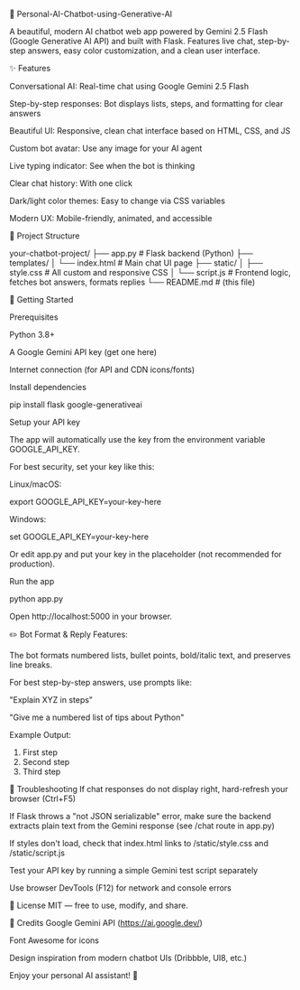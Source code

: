 🤖 Personal-AI-Chatbot-using-Generative-AI

A beautiful, modern AI chatbot web app powered by Gemini 2.5 Flash (Google Generative AI API) and built with Flask. Features live chat, step-by-step answers, easy color customization, and a clean user interface.

✨ Features

Conversational AI: Real-time chat using Google Gemini 2.5 Flash

Step-by-step responses: Bot displays lists, steps, and formatting for clear answers

Beautiful UI: Responsive, clean chat interface based on HTML, CSS, and JS

Custom bot avatar: Use any image for your AI agent

Live typing indicator: See when the bot is thinking

Clear chat history: With one click

Dark/light color themes: Easy to change via CSS variables

Modern UX: Mobile-friendly, animated, and accessible

📁 Project Structure

your-chatbot-project/
├── app.py                # Flask backend (Python)
├── templates/
│   └── index.html        # Main chat UI page
├── static/
│   ├── style.css         # All custom and responsive CSS
│   └── script.js         # Frontend logic, fetches bot answers, formats replies
└── README.md             # (this file)


🚀 Getting Started

Prerequisites

Python 3.8+

A Google Gemini API key (get one here)

Internet connection (for API and CDN icons/fonts)

Install dependencies

pip install flask google-generativeai

Setup your API key

The app will automatically use the key from the environment variable GOOGLE_API_KEY.

For best security, set your key like this:

Linux/macOS:

export GOOGLE_API_KEY=your-key-here

Windows:

set GOOGLE_API_KEY=your-key-here

Or edit app.py and put your key in the placeholder (not recommended for production).

Run the app

python app.py

Open http://localhost:5000 in your browser.

✏️ Bot Format & Reply Features:

The bot formats numbered lists, bullet points, bold/italic text, and preserves line breaks.

For best step-by-step answers, use prompts like:

"Explain XYZ in steps"

"Give me a numbered list of tips about Python"

Example Output:


1. First step
2. Second step
3. Third step


🐞 Troubleshooting
If chat responses do not display right, hard-refresh your browser (Ctrl+F5)

If Flask throws a "not JSON serializable" error, make sure the backend extracts plain text from the Gemini response (see /chat route in app.py)

If styles don't load, check that index.html links to /static/style.css and /static/script.js

Test your API key by running a simple Gemini test script separately

Use browser DevTools (F12) for network and console errors

📄 License
MIT — free to use, modify, and share.

🙏 Credits
Google Gemini API (https://ai.google.dev/)

Font Awesome for icons

Design inspiration from modern chatbot UIs (Dribbble, UI8, etc.)

Enjoy your personal AI assistant! 🚀
